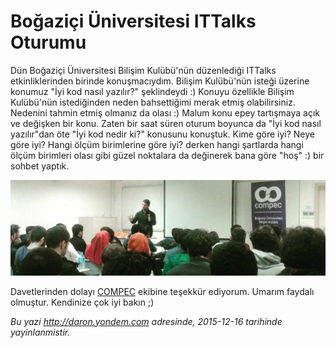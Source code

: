 # Boğaziçi Üniversitesi ITTalks Oturumu 

Dün Boğaziçi Üniversitesi Bilişim Kulübü'nün düzenlediği ITTalks etkinliklerinden birinde konuşmacıydım. Bilişim Kulübü'nün isteği üzerine konumuz "İyi kod nasıl yazılır?" şeklindeydi :) Konuyu özellikle Bilişim Kulübü'nün istediğinden neden bahsettiğimi merak etmiş olabilirsiniz. Nedenini tahmin etmiş olmanız da olası :) Malum konu epey tartışmaya açık ve değişken bir konu. Zaten bir saat süren oturum boyunca da "İyi kod nasıl yazılır"dan öte "İyi kod nedir ki?" konusunu konuştuk. Kime göre iyi? Neye göre iyi? Hangi ölçüm birimlerine göre iyi? derken hangi şartlarda hangi ölçüm birimleri olası gibi güzel noktalara da değinerek bana göre "hoş" :) bir sohbet yaptık.

![](media/Bogazici_Universitesi_ITTalks_Oturumu/ITTalks.jpg)

Davetlerinden dolayı [COMPEC](http://compec.boun.edu.tr/site/) ekibine teşekkür ediyorum. Umarım faydalı olmuştur. Kendinize çok iyi bakın ;)

*Bu yazi http://daron.yondem.com adresinde, 2015-12-16 tarihinde yayinlanmistir.*